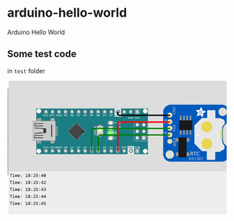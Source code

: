 # arduino-hello-world
Arduino Hello World


## Some test code
in `test` folder

![Schema](5239979012040810904.jpg "Example")
